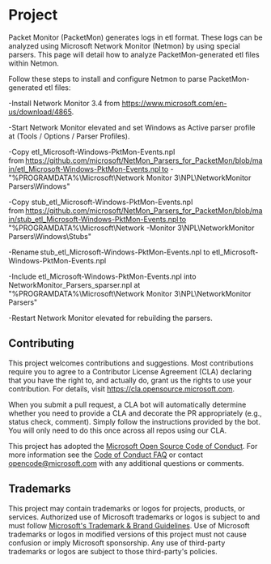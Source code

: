 # Project

Packet Monitor (PacketMon) generates logs in etl format. These logs can be analyzed using Microsoft Network Monitor (Netmon) by using special parsers. This page will detail how to analyze PacketMon-generated etl files within Netmon.

Follow these steps to install and configure Netmon to parse PacketMon-generated etl files:

-Install Network Monitor 3.4 from https://www.microsoft.com/en-us/download/4865.

-Start Network Monitor elevated and set Windows as Active parser profile at (Tools / Options / Parser Profiles).

-Copy etl_Microsoft-Windows-PktMon-Events.npl from https://github.com/microsoft/NetMon_Parsers_for_PacketMon/blob/main/etl_Microsoft-Windows-PktMon-Events.npl to -"%PROGRAMDATA%\Microsoft\Network Monitor 3\NPL\NetworkMonitor Parsers\Windows"

-Copy stub_etl_Microsoft-Windows-PktMon-Events.npl from https://github.com/microsoft/NetMon_Parsers_for_PacketMon/blob/main/stub_etl_Microsoft-Windows-PktMon-Events.npl to "%PROGRAMDATA%\Microsoft\Network -Monitor 3\NPL\NetworkMonitor Parsers\Windows\Stubs"

-Rename stub_etl_Microsoft-Windows-PktMon-Events.npl to etl_Microsoft-Windows-PktMon-Events.npl

-Include etl_Microsoft-Windows-PktMon-Events.npl into NetworkMonitor_Parsers_sparser.npl at "%PROGRAMDATA%\Microsoft\Network Monitor 3\NPL\NetworkMonitor Parsers"

-Restart Network Monitor elevated for rebuilding the parsers.

## Contributing

This project welcomes contributions and suggestions.  Most contributions require you to agree to a
Contributor License Agreement (CLA) declaring that you have the right to, and actually do, grant us
the rights to use your contribution. For details, visit https://cla.opensource.microsoft.com.

When you submit a pull request, a CLA bot will automatically determine whether you need to provide
a CLA and decorate the PR appropriately (e.g., status check, comment). Simply follow the instructions
provided by the bot. You will only need to do this once across all repos using our CLA.

This project has adopted the [Microsoft Open Source Code of Conduct](https://opensource.microsoft.com/codeofconduct/).
For more information see the [Code of Conduct FAQ](https://opensource.microsoft.com/codeofconduct/faq/) or
contact [opencode@microsoft.com](mailto:opencode@microsoft.com) with any additional questions or comments.

## Trademarks

This project may contain trademarks or logos for projects, products, or services. Authorized use of Microsoft 
trademarks or logos is subject to and must follow 
[Microsoft's Trademark & Brand Guidelines](https://www.microsoft.com/en-us/legal/intellectualproperty/trademarks/usage/general).
Use of Microsoft trademarks or logos in modified versions of this project must not cause confusion or imply Microsoft sponsorship.
Any use of third-party trademarks or logos are subject to those third-party's policies.
